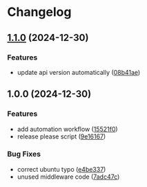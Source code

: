 # Changelog

## [1.1.0](https://github.com/linus5304/social-network-api/compare/v1.0.0...v1.1.0) (2024-12-30)


### Features

* update api version automatically ([08b41ae](https://github.com/linus5304/social-network-api/commit/08b41ae7cc75fd6610c993a6ed60f65105dae440))

## 1.0.0 (2024-12-30)


### Features

* add automation workflow ([15521f0](https://github.com/linus5304/social-network-api/commit/15521f03de7f7a4643f0d462d7b4bd48652093c5))
* release please script ([9e16167](https://github.com/linus5304/social-network-api/commit/9e1616717ad7fbfdf0b95215aef311643e81ddae))


### Bug Fixes

* correct ubuntu typo ([e4be337](https://github.com/linus5304/social-network-api/commit/e4be3376c1d8a79134a19f0b07ea6f190c9d8dbd))
* unused middleware code ([7adc47c](https://github.com/linus5304/social-network-api/commit/7adc47cfa1c139a26fe74551be5a1a3e3e1303f0))

